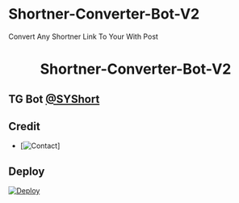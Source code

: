 # Shortner-Converter-Bot-V2
Convert Any Shortner Link To Your With Post
</p>

</p>
<h1 align="center">
  <b>Shortner-Converter-Bot-V2</b>
</h1>

## TG Bot [@SYShort](t.me/SYShort)

## Credit 
* [![Contact](https://t.me/SYShort)]

## Deploy 

[![Deploy](https://www.herokucdn.com/deploy/button.svg)](https://heroku.com/deploy?template=https://github.com/NikhilNGY/Shortner-Converter-Bot-V2)
